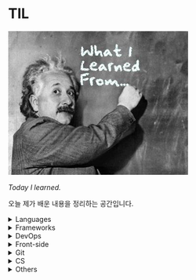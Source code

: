 # TIL

![image](resources/image.jpg)

*Today I learned.*

오늘 제가 배운 내용을 정리하는 공간입니다.

<details>
  <summary>Languages</summary>
  <ul>
    <li>
      <details>
      <summary><a href="languages/java.md" target="_blank">Java</a></summary>
        <ul>
          <li><a href="languages/java.md#fature" target="_blank">Java의 특징</a></li>
          <li><a href="languages/java.md#philosophy" target="_blank">Java의 철학</a></li>
          <li><a href="languages/java.md#run-java-cli" target="_blank">IDE없이 컴파일, 실행하기</a></li>
          <li><a href="languages/java.md#wrapper-class" target="_blank">Wrapper Class</a></li>
          <li><a href="languages/java.md#date" target="_blank">Date</a></li>
          <li><a href="languages/java.md#javadoc" target="_blank">JavaDoc</a></li>
          <li><a href="languages/java.md#math" target="_blank">Math</a></li>
          <li><a href="languages/java.md#length" target="_blank">length, length(), size()</a></li>
          <li><a href="languages/java.md#equals" target="_blank">==과 equals()</a></li>
          <li><a href="languages/java.md#touppercase" target="_blank">문자열 변환 함수</a></li>
          <li><a href="languages/java.md#lombok" target="_blank">Lombok</a></li>
          <li><a href="languages/java.md#javabean" target="_blank">JavaBean</a></li>
        </ul>
      </details>
    </li>
    <li>
      <details>
      <summary><a href="languages/python.md" target="_blank">Python</a></summary>
        <ul>
          <li><a href="languages/python.md#feature" target="_blank">파이썬의 특징</a></li>
          <li><a href="languages/python.md#interpretor" target="_blank">인터프리터 언어</a></li>
          <li><a href="languages/python.md#indent" target="_blank">인덴트</a></li>
        </ul>
      </details>
    </li>
    <li>
      <details>
      <summary><a href="languages/sql.md" target="_blank">SQL (oracle)</a></summary>
        <ul>
          <li><a href="languages/sql.md#overview" target="_blank">데이터베이스 개요</a></li>
          <li><a href="languages/sql.md#proscons" target="_blank">데이터베이스의 장단점</a></li>
          <ul>
            <li><a href="languages/sql.md#pros" target="_blank">장점</a></li>
            <li><a href="languages/sql.md#cons" target="_blank">단점</a></li>
          </ul>
          <li><a href="languages/sql.md#term" target="_blank">데이터베이스 관련 용어</a></li>
          <ul>
            <li><a href="languages/sql.md#ddl" target="_blank">DDL</a></li>
            <li><a href="languages/sql.md#dml" target="_blank">DML</a></li>
            <li><a href="languages/sql.md#dcl" target="_blank">DCL</a></li>
            <li><a href="languages/sql.md#dbms" target="_blank">DBMS</a></li>
            <li><a href="languages/sql.md#rdbms" target="_blank">RDBMS</a></li>
          </ul>
          <li><a href="languages/sql.md#show-all-tables" target="_blank">오라클에서 전체 테이블 조회하기</a></li>
          <li><a href="languages/sql.md#create-account" target="_blank">오라클 DB 계정 생성하고 전환하기</a></li>
          <li><a href="languages/sql.md#drop-account" target="_blank">오라클 DB 계정 삭제하기</a></li>
          <li><a href="languages/sql.md#create-table" target="_blank">테이블 생성하기</a></li>
          <li><a href="languages/sql.md#desc" target="_blank">데이터 구조 조회하기 (DESC)</a></li>
          <li><a href="languages/sql.md#insert-into-table" target="_blank">데이터 삽입하기</a></li>
          <li><a href="languages/sql.md#drop-table" target="_blank">테이블 삭제하기</a></li>
          <li><a href="languages/sql.md#show-all-columns" target="_blank">테이블 전체 컬럼 조회</a></li>
          <li><a href="languages/sql.md#show-specific-columns" target="_blank">선택적 데이터 조회</a></li>
          <li><a href="languages/sql.md#show-columns-while-condition" target="_blank">조건에 따른 데이터 조회</a></li>
          <li><a href="languages/sql.md#select-order" target="_blank">정렬하여 조회하기 (이름순으로 조회시, 동명이면 생일순)</a></li>
          <li><a href="languages/sql.md#limit" target="_blank">데이터 출력 수 결정하기 (LIMIT)</a></li>
          <li><a href="languages/sql.md#distinct" target="_blank">중복제거 조회 (DISTINCT)</a></li>
          <li><a href="languages/sql.md#sql-math" target="_blank">연산처리</a></li>
        </ul>
      </details>
    </li>
  </ul>
</details>
<details>
  <summary>Frameworks</summary>
  <ul>
    <li>
      <details>
      <summary><a href="https://github.com/youngjinmo/TIL/tree/master/frameworks/spring-framework">Spring Framework</a></summary>
      	<ul>
    			<li>
          	<details>
          		<summary><a href="frameworks/spring-framework/spring-boot.md" target="_blank">Spring Boot</a></summary>
              <ul>
                <li><a href="frameworks/spring-framework/spring-boot.md#feature" target="_blank">Spring Boot 특징</a></li>
                <li><a href="frameworks/spring-framework/spring-boot.md#config" target="_blank">Spring Boot auto-configuration</a></li>
                <li><a href="frameworks/spring-framework/spring-boot.md#error" target="_blank">에러페이지 핸들링</a></li>
                <li><a href="frameworks/spring-framework/spring-boot.md#get-mapping-multi" target="_blank">@GetMapping 어노테이션으로 다중맵핑하기</a></li>
                <li><a href="frameworks/spring-framework/spring-boot.md#h2-databse" target="_blank">h2 데이터베이스 마이그레이션</a></li>
              </ul>
            </details>
          </li>
          <li>
          	<details>
          		<summary><a href="frameworks/spring-framework/spring-security.md" target="_blank">Spring Security</a></summary>
              <ul>
                <li><a href="frameworks/spring-framework/spring-security.md#oatuh2" target="_blank">OAuth2</a></li>
              </ul>
            </details>
          </li>
          <li>
            <details>
              <summary><a href="frameworks/spring-framework/jpa.md" target="_blank">JPA</a></summary>
              <ul>
                <li><a href="frameworks/spring-framework/jpa.md#hibernate" target="_blank">Hibernate</a></li>
              </ul>
            </details>
          </li>
  		</ul>
      </details>
    </li>
    <li>
      <details>
        <summary><a href="frameworks/django.md" target="_blank">Django</a></summary>
        <ul>
          <li><a href="frameworks/django.md#mtv" target="_blank">MTV</a></li>
          <li><a href="frameworks/django.md#virtualenv" target="_blank">virtualenv</a></li>
          <li><a href="frameworks/django.md#start-django" target="_blank">Django 실행환경 구성하기</a></li>
          <li><a href="frameworks/django.md#startproject" target="_blank">start project</a></li>
          <li><a href="frameworks/django.md#migrate" target="_blank">데이터베이스 마이그레이션</a></li>
          <li><a href="frameworks/django.md#runserver" target="_blank">서버 실행하기</a></li>
        </ul>
      </details>
    </li>
  </ul>
</details>
<details>
  <summary>DevOps</summary>
  <ul>
    <li>
      <details>
        <summary><a href="DevOps/Linux.md" target="_blank">Linux</a></summary>
        <ul>
          <li>
            <details>
              <summary><a href="DevOps/Linux.md#commands" target="_blank">명령어</a></summary>
              <ul>
                <li><a href="DevOps/Linux.md#shell-kernel" target="_blank">Shell과 Kernel</a></li>
                <li><a href="DevOps/Linux.md#uname-m" target="_blank">비트(32/64) 확인</a></li>
                <li><a href="DevOps/Linux.md#symboliclink" target="_blank">Symbolic Link</a></li>
                <li><a href="DevOps/Linux.md#find" target="_blank">find - 파일/디렉토리 찾기</a></li>
                <li><a href="DevOps/Linux.md#grep" target="_blank">grep - 문서내 검색</a></li>
                <li><a href="DevOps/Linux.md#save-output" target="_blank">터미널 결과 출력 저장</a></li>
                <li><a href="DevOps/Linux.md#combine-commands" target="_blank">복수의 명령어 동시실행</a></li>
                <li><a href="DevOps/Linux.md#caffeinate" target="_blank">슬립모드 진입방지 (caffeinate)</a></li>
                <li><a href="DevOps/Linux.md#ubuntu-reboot" target="_blank">시스템 재부팅</a></li>
                <li><a href="DevOps/Linux.md#ifconfig" target="_blank">ip주소 확인하기</a></li>
                <li><a href="DevOps/Linux.md#change-localtime" target="_blank">서버시간 변경하기</a></li>
                <li><a href="DevOps/Linux.md#setup-utf8" target="_blank">UTF-8 인코딩 설정(한국어 설정)</a></li>
                <li><a href="DevOps/Linux.md#hostname" target="_blank">호스트네임 변경하기</a></li>
                <li><a href="DevOps/Linux.md#wget" target="_blank">wget으로 파일다운로드</a></li>
                <li><a href="DevOps/Linux.md#adduser" target="_blank">계정 생성하기</a></li>
                <li><a href="DevOps/Linux.md#password" target="_blank">우분투 패스워드 설정하기</a></li>
              </ul>
            </details>
          </li>
          <li>
            <details>
              <summary><a href="DevOps/Linux.md#vim" target="_blank">Vim</a></summary>
              <ul>
                <li><a href="DevOps/Linux.md#vi-input" target="_blank">입력 명령어</a></li>
            		<li><a href="DevOps/Linux.md#vi-move" target="_blank">이동 명령어</a></li>
      					<li><a href="DevOps/Linux.md#vi-filestatus" target="_blank">파일 상태 명령어</a></li>
								<li><a href="DevOps/Linux.md#vimrc" target="_blank">IDE처럼 사용을 위한 Vim 셋팅하기</a></li>
                <li><a href="DevOps/Linux.md#vim-v" target="_blank">한 글자/한 줄씩 드래그 하기</a></li>
              </ul>
            </details>
          </li>
          <li>
            <details>
              <summary><a href="DevOps/Linux.md#apt-get" target="_blank">패키지 관리툴 (apt-get)</a></summary>
              <ul>
                <li><a href="DevOps/Linux.md#difference-between-update-upgrade" target="_blank">update와 upgrade의 차이</a></li>
                <li><a href="DevOps/Linux.md#install-remove" target="_blank">apt-get 패키지 설치/삭제하기</a></li>
                <li><a href="DevOps/Linux.md#asciinema" target="_blank">터미널 녹화기 asciinema</a></li>
              </ul>
            </details>
          </li>
        </ul>
      </details>
    </li>
    <li>
      <details>
        <summary><a href="DevOps/Docker.md" target="_blank">Docker</a></summary>
        <ul>
          <li><a href="DevOps/Docker.md#intro" target="_blank">도커?</a></li>
          <li><a href="DevOps/Docker.md#installation" target="_blank">도커 설치</a></li>
          <li><a href="DevOps/Docker.md#create-image" target="_blank">이미지 설치하기</a></li>
          <li><a href="DevOps/Docker.md#rename-image" target="_blank">이미지 이름 변경</a></li>
          <li><a href="DevOps/Docker.md#create-container" target="_blank">컨테이너 생성하기</a></li>
          <li><a href="DevOps/Docker.md#hostname" target="_blank">호스트네임 지정하기</a></li>
          <li><a href="DevOps/Docker.md#control-container" target="_blank">컨테이너 시작/중단하기</a></li>
          <li><a href="DevOps/Docker.md#images" target="_blank">도커 이미지 조회하기</a></li>
          <li><a href="DevOps/Docker.md#ps" target="_blank">도커 컨테이너 조회하기</a></li>
          <li><a href="DevOps/Docker.md#exec-imageid-bash" target="_blank">bash모드로 컨테이너 진입</a></li>
          <li><a href="DevOps/Docker.md#change-container" target="_blank">컨테이너 이름 변경</a></li>
          <li><a href="DevOps/Docker.md#rm-container" target="_blank">컨테이너 삭제</a></li>
          <li><a href="DevOps/Docker.md#rmi-image" target="_blank">이미지 삭제</a></li>
        </ul>
      </details>
    </li>
    <li>
      <details>
        <summary><a href="DevOps/AWS.md" target="_blank">AWS</a></summary>
        <ul>
          <li><a href="DevOps/AWS.md#region" target="_blank">Region과 Availability zone</a></li>
          <li><a href="DevOps/AWS.md#ec2" target="_blank">EC2 인스턴스의 기능</a></li>
          <li><a href="DevOps/AWS.md#ssh-i" target="_blank">터미널로 EC2 인스턴스 SSH 접속</a></li>
          <li><a href="DevOps/AWS.md#locale-ko-utf8" target="_blank">EC2 언어 설정</a></li>
          <li><a href="DevOps/AWS.md#awscli" target="_blank">awscli 설치하기</a></li>
          <li><a href="DevOps/AWS.md#start-apache2" target="_blank">Apache2 웹서버 실행</a></li>
          <li><a href="DevOps/AWS.md#autoload-pem" target="_blank">키페어(.pem) 자동으로 읽어오기</a></li>
          <li><a href="DevOps/AWS.md#install-jdk-ubuntu" target="_blank">Ubuntu EC2에 JDK 설치하기</a></li>
          <li><a href="DevOps/AWS.md#install-jdk-amazonlinux" target="_blank">Amazon Linux에 Java 설치하기</a></li>
          <li><a href="DevOps/AWS.md#which" target="_blank">Java 설치 경로 찾기</a></li>
          <li><a href="DevOps/AWS.md#install-maven" target="_blank">Amazon Linux에 메이븐 설치하기</a></li>
          <li><a href="DevOps/AWS.md#java-build" target="_blank">Java 프로그램 빌드하기 (maven/gradle)</a></li>
          <li><a href="DevOps/AWS.md#java-jar" target="_blank">Java 프로그램 실행하기 (jar파일 실행)</a></li>
          <li><a href="DevOps/AWS.md#redirect-8080" target="_blank">포트번호 8080으로 리다이렉트 하기</a></li>
          <li><a href="DevOps/AWS.md#tmux" target="_blank">터미널 백그라운드에서 서버 실행하기(tmux)</a></li>
        </ul>
      </details>
    </li>
  </ul>
</details>
<details>
  <summary>Front-side</summary>
  <ul>
    <li>
      <details>
        <summary><a href="front-side/template-engines/template-engines.md" target="_blank">Template Engines</a></summary>
        <ul>
          <li>
            <details>
              <summary><a href="front-side/template-engines/mustache.md#mustache" target="_blank">Mustache</a></summary>
              <ul>
                <li><a href="front-side/template-engines/mustache.md#getting-started" target="_blank">mustache 시작하기</a></li>
                <li><a href="front-side/template-engines/mustache.md#refactor" target="_blank">화면 분할하기 (중복제거)</a></li>
                <li><a href="front-side/template-engines/mustache.md#update-form" target="_blank">update form구현하기</a></li>
              </ul>
            </details>
          </li>
        </ul>
      </details>
    </li>
    <li>
      <details>
        <summary><a href="front-side/html.md" target="_blank">HTML</a></summary>
        <ul>
          <li><a href="front-side/html.md#datails" target="_blank">details</a></li>
        </ul>
      </details>
    </li>
    <li>
      <details>
        <summary><a href="front-side/CSS.md" target="_blank">CSS</a></summary>
        <ul>
          <li><a href="front-side/CSS.md#word-break" target="_blank">word-break</a></li>
          <li><a href="front-side/CSS.md#apply-style-to-multiple-ids" target="_blank">복수의 id에 CSS 적용</a></li>
          <li><a href="front-side/CSS.md#margin-and-padding" target="_blank">margin과 padding 차이</a></li>
          <li><a href="front-side/CSS.md##luminosity" target="_blank">이미지 흑백 전환 효과주기</a></li>
        </ul>
      </details>
    </li>
  </ul>
</details>
<details>
      <summary>Git</summary>
      <ul>
        <li><a href="vcs/git.md#staging-commit" target="_blank">Staging과 Commit</a></li>
        <li><a href="vcs/git.md#add-p" target="_blank">파일단위 아닌 변경사항 단위로 커밋하기</a></li>
        <li><a href="vcs/git.md#restore" target="_blank">Unstaging</a></li>
        <li><a href="vcs/git.md#log-decorate" target="_blank">git log 그래프로 보기</a></li>
        <li><a href="vcs/git.md#create-branch" target="_blank">브랜치 생성하기</a></li>
        <li><a href="vcs/git.md#move-branch" target="_blank">브랜치 이동하기</a></li>
        <li><a href="vcs/git.md#delete-branch" target="_blank">브랜치 삭제하기</a></li>
        <li><a href="vcs/git.md#delete-origin-branch" target="_blank">원격 저장소 브랜치 삭제하기</a></li>
        <li><a href="vcs/git.md#change-branch-name" target="_blank">브랜치 이름 변경하기</a></li>
        <li><a href="vcs/git.md#rebase-merged" target="_blank">커밋 합치기 with rebase</a></li>
        <li><a href="vcs/git.md#rebase-change-sequence" target="_blank">커밋 순서 바꾸기 with rebase</a></li>
        <li><a href="vcs/git.md#rebase-change-commit-m" target="_blank">커밋메세지 변경하기 with rebase</a></li>
        <li><a href="vcs/git.md#commit-amend" target="_blank">최신 커밋 메세지 변경하기</a></li>
        <li><a href="vcs/git.md#diff-head" target="_blank">최신 커밋과 현재 status 비교</a></li>
        <li><a href="vcs/git.md#diff-head-before" target="_blank">최신 커밋과 그 이전 커밋 비교</a></li>
        <li><a href="vcs/git.md#stash" target="_blank">stash</a></li>
        <li><a href="vcs/git.md#git-checkout-from-head" target="_blank">HEAD가 바라보는 커밋 변경하기</a></li>
        <li><a href="vcs/git.md#set-url" target="_blank">원격 저장소 변경하기</a></li>
        <li><a href="vcs/git.md#fork" target="_blank">Fork</a></li>
        <li><a href="vcs/git.md#pr" target="_blank">PR</a></li>
        <li><a href="vcs/git.md#gitignore" target="_blank">.gitignore</a></li>
        <li><a href="vcs/git.md#config" target="_blank">git config 설정</a></li>
        <li><a href="vcs/git.md#credential" target="_blank">Github Credential 저장</a></li>
        <li><a href="vcs/git.md#add-ssh" target="_blank">Github에 SSH 등록하기</a></li>
        <li><a href="vcs/git.md#license" target="_blank">레파지토리 라이센스</a></li>
        <li><a href="vcs/git.md#gitmessage" target="_blank">커밋 템플릿 만들기</a></li>
      </ul>
      </details>
<details>
  <summary>CS</summary>
  <ul>
    <li>
      <details>
        <summary><a href="CS/network/HTTP.md" target="_blank">HTTP</a></summary>
        <ul>
          <li><a href="CS/network/HTTP.md#get-post" target="_blank">GET/POST</a></li>
          <li><a href="CS/network/HTTP.md#uri-url" target="_blank">URI와 URL</a></li>
        </ul>
      </details>
    </li>
  </ul>
</details>
<details>
  <summary>Others</summary>
  <ul>
    <li>
      <details>
      <summary><a href="Others/reg.md" target="_blank">정규표현식</a></summary>
      <ul>
        <li><a href="Others/reg.md#digit-single" target="_blank">숫자 대표문자 (한 글자만)</a></li>
        <li><a href="Others/reg.md#word-single" target="_blank">글자 대표문자 (한 글자만)</a></li>
        <li><a href="Others/reg.md#multiple" target="_blank">문자 여러개</a></li>
        <li><a href="Others/reg.md#atleast-one" target="_blank">0개 이상</a></li>
        <li><a href="Others/reg.md#isExist" target="_blank">x가 있을수도 있고, 없을 수도 있고</a></li>
        <li><a href="Others/reg.md#isExist-multiple" target="_blank">x 또는 y가 있을수도 있고, 없을 수도 있고</a></li>
        <li><a href="Others/reg.md#select-word-by-specific-number" target="_blank">특정 글자 수의 문자만 조회</a></li>
        <li><a href="Others/reg.md#select-word-by-numbers" target="_blank">글자 수 조건 추가하여 문자 조회</a></li>
        <li><a href="Others/reg.md#select-specific-word" target="_blank">특정 문자만 조회</a></li>
        <li><a href="Others/reg.md#select-all-small-alphabets" target="_blank">소문자 알파벳 전체를 조회하기</a></li>
        <li><a href="Others/reg.md#select-korean" target="_blank">한글단어 조회</a></li>
        <li><a href="Others/reg.md#select-other-words" target="_blank">기타 대표문자</a></li>
        <li><a href="Others/reg.md#regbylanguages" target="_blank">언어별 정규표현식</a></li>
      </ul>
      </details>
    </li>
    <li>
      <details>
      <summary><a href="Others/Errors.md" target="_blank">Errors</a></summary>
      <ul>
        <li><a href="Others/Errors.md#reimport-gradle" target="_blank">Gradle이 정상적으로 작동하지 않을때</a></li>
      </ul>
      </details>
    </li>
    <li>
      <details>
      <summary><a href="Others/mac.md" target="_blank">MacOS</a></summary>
      <ul>
        <li><a href="Others/mac.md#homebrew" target="_blank">Homebrew</a></li>
        <li><a href="Others/mac.md#package-tree" target="_blank">tree 패키지</a></li>
        <li><a href="Others/mac.md#commandlinetools" target="_blank">Xcode 대신 Command Line Tools 사용하기</a></li>
        <li><a href="Others/mac.md#xcrun-error" target="_blank">xcrun error</a></li>
        <li><a href="Others/mac.md#killproc">특정포트 사용중인 프로세스 종료하기</a></li>
        <li><a href="Others/mac.md#iconv">한글 깨진 파일 UTF-8 변환해서 복구하기 (iconv)</a></li>
      </ul>
      </details>
    </li>
    <li>
      <details>
      <summary><a href="Others/pi.md" target="_blank">Raspberry Pi</a></summary>
      <ul>
        <li><a href="Others/pi.md#enable-ssh" target="_blank">SSH 활성화</a></li>
        <li><a href="Others/pi.md#ssh-mac" target="_blank">맥에서 라즈베리파이 SSH 접속</a></li>
        <li><a href="Others/pi.md#install-docker" target="_blank">도커 설치</a></li>
      </ul>
      </details>
    </li>
  </ul>
</details>

<br>

